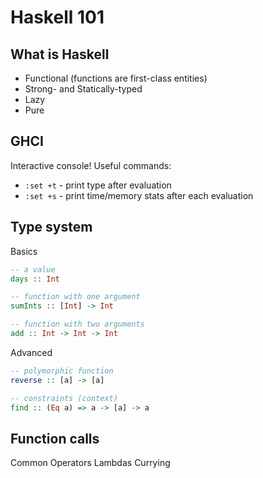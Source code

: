 # Haskell 101


## What is Haskell


* Functional (functions are first-class entities)
* Strong- and Statically-typed
* Lazy
* Pure

## GHCI
Interactive console!
Useful commands:
* `:set +t` - print type after evaluation
* `:set +s` - print time/memory stats after each evaluation

## Type system
Basics
```haskell
-- a value
days :: Int

-- function with one argument
sumInts :: [Int] -> Int

-- function with two arguments
add :: Int -> Int -> Int
```

Advanced
```haskell
-- polymorphic function
reverse :: [a] -> [a]

-- constraints (context)
find :: (Eq a) => a -> [a] -> a
```

## Function calls
Common
Operators
Lambdas
Currying
